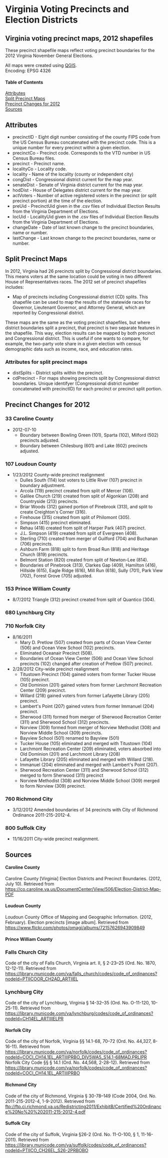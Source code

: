 # Virginia Voting Precincts and Election Districts
## Virginia voting precinct maps, 2012 shapefiles
These precinct shapefile maps reflect voting precinct boundaries for the 2012 Virginia November General Elections.

All maps were created using [QGIS](https://www.qgis.org/en/site/).  
Encoding: EPSG 4326
#### Table of Contents
[Attributes](#attributes)  
[Split Precinct Maps](#split-precinct-maps)  
[Precinct Changes for 2012](#precinct-changes-for-2012)  
[Sources](#sources)
<a name="attributes"/>
## Attributes
* precinctID - Eight digit number consisting of the county FIPS code from the US Census Bureau concatenated with the precinct code. This is a unique number for every precinct within a given election.
* precinctCo - Precinct code. Corresponds to the VTD number in US Census Bureau files.
* precinct - Precinct name.
* localityCo - Locality code.
* locality - Name of the locality (county or independent city)
* congDist - Congressional district current for the map year.
* senateDist - Senate of Virginia district current for the map year.
* hodDist - House of Delegates district current for the map year.
* actVoters - Number of active registered voters in the precinct (or split precinct portion) at the time of the election.
* preUid - PrecinctUid given in the .csv files of Individual Election Results from the Virginia Department of Elections.
* locUid - LocalityUid given in the .csv files of Individual Election Results from the Virginia Department of Elections.
* changeDate - Date of last known change to the precinct boundaries, name or number.
* lastChange - Last known change to the precinct boundaries, name or number.  
## Split Precinct Maps
In 2012, Virginia had 26 precincts split by Congressional district boundaries. This means voters at the same location could be voting in two different House of Representatives races.
The 2012 set of precinct shapefiles includes:
- Map of precincts including Congressional district (CD) splits. This shapefile can be used to map the results of the statewide races for Governor, Lieutenant Governor, and Attorney General, which are reported by Congressional district.

These maps are the same as the voting precinct shapefiles, but where district boundaries split a precinct, that precinct is two separate features in the shapefile. This way, election results can be mapped by both precinct and Congressional district. This is useful if one wants to compare, for example, the two-party vote share in a given  election with census demographic data such as income, race, and education rates.
### Attributes for split precinct maps
* distSplits - District splits within the precinct.
* cdPrecinct - For maps showing precincts split by Congressional district boundaries. Unique identifyer (Congressional district number concatenated with precinctID) for each precinct or precinct split portion.
## Precinct Changes for 2012
### 33 Caroline County
- 2012-07-10 
	- Boundary between Bowling Green (101), Sparta (102), Milford (502) precincts adjusted.
	- Boundary between Chilesburg (601) and Lake (602) precincts adjusted.
### 107 Loudoun County
- 1/23/2012 County-wide precinct realignment
	- Dulles South (114) lost voters to Little River (107) precinct in boundary adjustment.
	- Arcola (119) precinct created from split of Mercer (108).
	- Galilee Church (219) created from split of Algonkian (208) and Countryside (213) precincts.
	- Briar Woods (312) gained portion of Pinebrook (313), and split to create Creighton's Corner (316).
	- Firehouse (315) created from split of Philomont (305).
	- Simpson (415) precinct eliminated.
	- Rehau (418) created from split of Harper Park (407) precinct.
	- J.L. Simpson (419) created from split of Evergreen (408).
	- Sterling (710) created from merger of Guilford (704) and Buchanan (706) precincts.
	- Ashburn Farm (818) split to form Broad Run (818) and Heritage Church (819) precincts.
	- Belmont Station (820) created from split of Newton-Lee (814).
	- Boundaries of Pinebrook (313), Clarkes Gap (409), Hamilton (416), Hillside (615), Eagle Ridge (616), Mill Run (618), Sully (701), Park View (702), Forest Grove (705) adjusted.
### 153 Prince William County
- 8/7/2012 Triangle (312) precinct created from split of Quantico (304).
### 680 Lynchburg City

### 710 Norfolk City
- 8/16/2011
	- Mary D. Pretlow (507) created from parts of Ocean View Center (506) and Ocean View School (102) precincts.
	- Eliminated Oceanair Precinct (508).
	- Boundaries of Ocean View Center (506) and Ocean View School precincts (102) changed after creation of Pretlow (507) precinct.
- 2/28/2012 City-wide precinct realignment
	- Titustown Precinct (104) gained voters from former Tucker House (105) precinct.
	- Old Dominion (201) gained voters from former Larchmont Recreation Center (209) precinct.
	- Willard (218) gained voters from former Lafayette Library (205) precinct.
	- Lambert's Point (207) gained voters from former Immanuel (204) precinct.
	- Sherwood (311) formed from merger of Sherwood Recreation Center (311) and Sherwood School (312) precincts.
	- Norview (309) formed from merger of Norview Methodist (308) and Norview Middle School (309) precincts.
	- Bayview School (501) renamed to Bayview (501)
	- Tucker House (105) eliminated and merged with Titustown (104)
	- Larchmont Recreation Center (209) eliminated, voters absorbed into Old Dominion (201) and Larchmont Library  (208)
	- Lafayette Library (205) eliminated and merged with Willard (218).
	- Immanuel (204) eliminated and merged with Lambert's Point (207).
	- Sherwood Recreation Center (311) and Sherwood School (312) merged to form Sherwood (311) precinct
	- Norview Methodist (308) and Norview Middle School (309) merged to form Norview (309) precinct.
### 760 Richmond City
- 3/12/2012 Amended boundaries of 34 precincts with City of Richmond Ordinance 2011-215-2012-4.
### 800 Suffolk City
- 11/16/2011 City-wide precinct realignment.
## Sources
#### Caroline County
Caroline County [Virginia] Election Districts and Precinct Boundaries. (2012, July 10). Retrieved from https://co.caroline.va.us/DocumentCenter/View/506/Election-District-Map-PDF
#### Loudoun County
Loudoun County Office of Mapping and Geographic Information. (2012, February). Election precincts [image album]. Retrieved from https://www.flickr.com/photos/omagi/albums/72157626943909849
#### Prince William County
### Falls Church City
Code of the city of Falls Church, Virginia art. II, § 2-23–25 (Ord. No. 1870, 12-12-11). Retrieved from https://library.municode.com/va/falls_church/codes/code_of_ordinances?nodeId=PTIICOOR_CH2AD_ARTIIEL
### Lynchburg City
Code of the city of Lynchburg, Virginia § 14-32–35 (Ord. No. O-11-120, 10-25-11). Retrieved from https://library.municode.com/va/lynchburg/codes/code_of_ordinances?nodeId=CH14EL_ARTIIIELPR
#### Norfolk City
Code of the city of Norfolk, Virginia §§ 14.1-68, 70–72 (Ord. No. 44,327, 8-16-11). Retrieved from https://library.municode.com/va/norfolk/codes/code_of_ordinances?nodeId=COCI_CH14.1EL_ARTIIIPRBO_DIV5WA5_S14.1-68MAD.PRLIPR
Norfolk City Code §§ § 14.1 (Ord. No. 44,568, 2-28-12). Retrieved from https://library.municode.com/va/norfolk/codes/code_of_ordinances?nodeId=COCI_CH14.1EL_ARTIIIPRBO
#### Richmond City
Code of the city of Richmond, Virginia § 30-78–149 (Code 2004, Ord. No. 2011-215-2012-4, 1-9-2012). Retrieved from ftp://ftp.ci.richmond.va.us/Redistricting2011/ExhibitB/Certified%20Ordinance%20No%20%202011-215-2012-4.pdf
#### Suffolk City
Code of the city of Suffolk, Virginia §26-2 (Ord. No. 11-O-100, § 1, 11-16-2011). Retrieved from https://library.municode.com/va/suffolk/codes/code_of_ordinances?nodeId=PTIICO_CH26EL_S26-2PRBOBO
